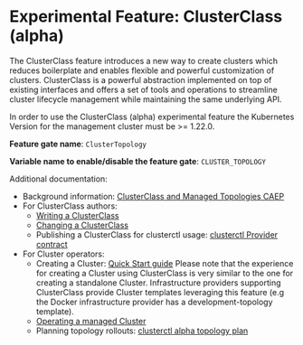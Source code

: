 # Experimental Feature: ClusterClass (alpha)

The ClusterClass feature introduces a new way to create clusters which reduces boilerplate and enables flexible and powerful customization of clusters.
ClusterClass is a powerful abstraction implemented on top of existing interfaces and offers a set of tools and operations to streamline cluster lifecycle management while maintaining the same underlying API.

</aside>

<aside class="note warning">

In order to use the ClusterClass (alpha) experimental feature the Kubernetes Version for the management cluster must be >= 1.22.0.

</aside>

**Feature gate name**: `ClusterTopology`

**Variable name to enable/disable the feature gate**: `CLUSTER_TOPOLOGY`

Additional documentation:
* Background information: [ClusterClass and Managed Topologies CAEP](https://github.com/kubernetes-sigs/cluster-api/blob/main/docs/proposals/20210526-cluster-class-and-managed-topologies.md)
* For ClusterClass authors:
    * [Writing a ClusterClass](./write-clusterclass.md)
    * [Changing a ClusterClass](./change-clusterclass.md)
    * Publishing a ClusterClass for clusterctl usage: [clusterctl Provider contract]
* For Cluster operators:
    * Creating a Cluster: [Quick Start guide]
        Please note that the experience for creating a Cluster using ClusterClass is very similar to the one for creating a standalone Cluster. Infrastructure providers supporting ClusterClass provide Cluster templates leveraging this feature (e.g the Docker infrastructure provider has a development-topology template).
    * [Operating a managed Cluster](./operate-cluster.md)
    * Planning topology rollouts: [clusterctl alpha topology plan]

<!-- links -->
[Quick Start guide]: ../../../user/quick-start.md
[clusterctl Provider contract]: ../../../clusterctl/provider-contract.md
[clusterctl alpha topology plan]: ../../../clusterctl/commands/alpha-topology-plan.md
